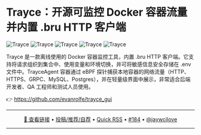 Trayce：开源可监控 Docker 容器流量并内置 .bru HTTP 客户端
===

<img alt="Trayce" src="https://github.com/user-attachments/assets/e7d036eb-a854-4308-b527-7331bc535e9c" />

<img alt="Trayce" src="https://github.com/user-attachments/assets/321eb842-add5-4e21-8adc-599bee602bbb" />

<img alt="Trayce" src="https://github.com/user-attachments/assets/7340d982-e40e-439c-b903-0530ea664986" />

<img  alt="Trayce" src="https://github.com/user-attachments/assets/e89ee51f-2090-42d3-af14-050f5cd1c86e" />

<img alt="Trayce" src="https://github.com/user-attachments/assets/4eb3be37-23b8-4d47-8dd3-db52ba05bccb" />

Trayce 是一款离线使用的 Docker 容器监控工具，内置 .bru HTTP 客户端。它支持将请求组织到集合中、使用变量和环境切换，并可将敏感信息安全存储在 .env 文件中。TrayceAgent 容器通过 eBPF 探针捕获本地容器的网络流量（HTTP、HTTPS、GRPC、MySQL、Postgres），并在轻量级界面中展示，非常适合后端开发者、QA 工程师和测试人员使用。

👉 https://github.com/evanrolfe/trayce_gui

---

<p align="center">
<a href="https://github.com/evanrolfe/trayce_gui" target="_blank">🔗 查看链接</a> • 
<a href="https://github.com/jaywcjlove/quick-rss/issues/new/choose" target="_blank">投稿/推荐/自荐</a> • 
<a href="https://wangchujiang.com/quick-rss/feeds/index.html" target="_blank">Quick RSS</a> • 
<a href="https://github.com/jaywcjlove/quick-rss/issues/184" target="_blank">#184</a> • 
<a href="https://github.com/jaywcjlove" target="_blank">@jaywcjlove</a>
</p>

---
    